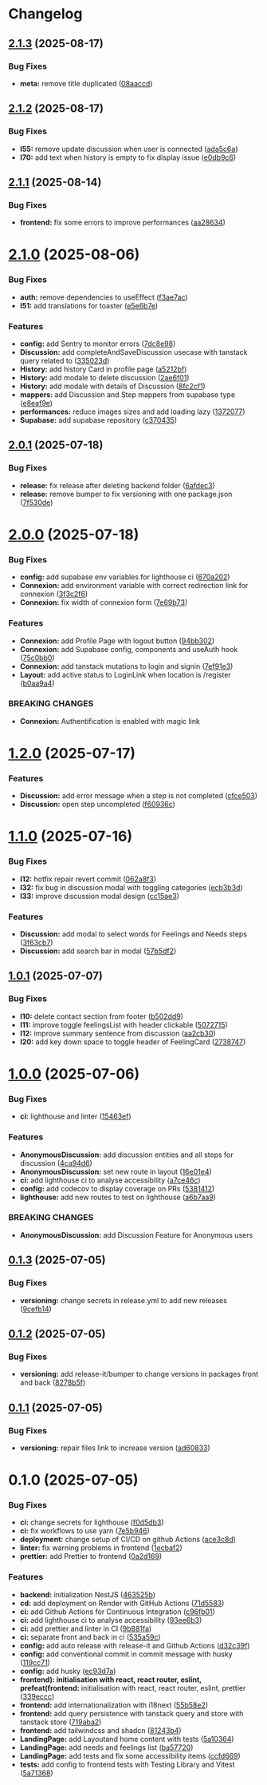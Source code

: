 # Changelog

## [2.1.3](https://github.com/Liv44/Ahimsa/compare/v2.1.2...v2.1.3) (2025-08-17)


### Bug Fixes

* **meta:** remove title duplicated ([08aaccd](https://github.com/Liv44/Ahimsa/commit/08aaccd79899adec436ea0f21a2d54953e9b5b08))

## [2.1.2](https://github.com/Liv44/Ahimsa/compare/v2.1.1...v2.1.2) (2025-08-17)


### Bug Fixes

* **I55:** remove update discussion when user is connected ([ada5c6a](https://github.com/Liv44/Ahimsa/commit/ada5c6ac7c65272f1228e7bcbe197f23b88ccebc))
* **I70:** add text when history is empty to fix display issue ([e0db9c6](https://github.com/Liv44/Ahimsa/commit/e0db9c627c95c9b48692b6451b494379f976084e))

## [2.1.1](https://github.com/Liv44/Ahimsa/compare/v2.1.0...v2.1.1) (2025-08-14)


### Bug Fixes

* **frontend:** fix some errors to improve performances ([aa28634](https://github.com/Liv44/Ahimsa/commit/aa286345a902d07466fe1e9152e67d191ca38215))

# [2.1.0](https://github.com/Liv44/Ahimsa/compare/v2.0.1...v2.1.0) (2025-08-06)


### Bug Fixes

* **auth:** remove dependencies to useEffect ([f3ae7ac](https://github.com/Liv44/Ahimsa/commit/f3ae7aca58918f9161803b6c0cfa738216815c57))
* **I51:** add translations for toaster ([e5e6b7e](https://github.com/Liv44/Ahimsa/commit/e5e6b7ebe0b756b0dc682c2b200e04c90d8fa16f))


### Features

* **config:** add Sentry to monitor errors ([7dc8e98](https://github.com/Liv44/Ahimsa/commit/7dc8e98da870c72796c25ce3fb449c747597cd1e))
* **Discussion:** add completeAndSaveDiscussion usecase with tanstack query related to ([335023d](https://github.com/Liv44/Ahimsa/commit/335023dee90e7dd890bf9b7fc6ba9ba81b3077db))
* **History:** add history Card in profile page ([a5212bf](https://github.com/Liv44/Ahimsa/commit/a5212bf923533dcf97cfab7fbebe29adb5d72b82))
* **History:** add modale to delete discussion ([2ae6f01](https://github.com/Liv44/Ahimsa/commit/2ae6f01a9d9b4668b1b9be3a4f7eb3aa33380d0a))
* **History:** add modale with details of Discussion ([8fc2cf1](https://github.com/Liv44/Ahimsa/commit/8fc2cf13c3c1ac9ecbfa9d0fd903b10472d677bc))
* **mappers:** add Discussion and Step mappers from supabase type ([e8eaf9e](https://github.com/Liv44/Ahimsa/commit/e8eaf9ef8cf30da45fd534783ab6ade3de37c905))
* **performances:** reduce images sizes and add loading lazy ([1372077](https://github.com/Liv44/Ahimsa/commit/137207732b5bc10b3012bd4a07622a1201ba23d6))
* **Supabase:** add supabase repository ([c370435](https://github.com/Liv44/Ahimsa/commit/c370435255ef9ddfb2f4d449ce824976ce0f8058))

## [2.0.1](https://github.com/Liv44/Ahimsa/compare/v2.0.0...v2.0.1) (2025-07-18)


### Bug Fixes

* **release:** fix release after deleting backend folder ([6afdec3](https://github.com/Liv44/Ahimsa/commit/6afdec325f096c06295af6053ae1370a1640f0a9))
* **release:** remove bumper to fix versioning with one package.json ([7f530de](https://github.com/Liv44/Ahimsa/commit/7f530de14653501b427cff31e605b328800ac198))

# [2.0.0](https://github.com/Liv44/Ahimsa/compare/v1.2.0...v2.0.0) (2025-07-18)


### Bug Fixes

* **config:** add supabase env variables for lighthouse ci ([670a202](https://github.com/Liv44/Ahimsa/commit/670a202d433925d88fb204cfde60b67aaa5f2ca1))
* **Connexion:** add environment variable with correct redirection link for connexion ([3f3c2f6](https://github.com/Liv44/Ahimsa/commit/3f3c2f64fb20ddec59586587a34d087f49c262b3))
* **Connexion:** fix width of connexion form ([7e69b73](https://github.com/Liv44/Ahimsa/commit/7e69b73f52eb723e071dbb5eed01dda8bb764e80))


### Features

* **Connexion:** add Profile Page with logout button ([94bb302](https://github.com/Liv44/Ahimsa/commit/94bb302d407b13a09dd09e71620dece3b3f0a13b))
* **Connexion:** add Supabase config, components and useAuth hook ([75c0bb0](https://github.com/Liv44/Ahimsa/commit/75c0bb095a1ba496b0e7c024733561a2329f70d6))
* **Connexion:** add tanstack mutations to login and signin ([7ef91e3](https://github.com/Liv44/Ahimsa/commit/7ef91e3e4a355f1b261d582f3f4e25eccaab70e6))
* **Layout:** add active status to LoginLink when location is /register ([b0aa9a4](https://github.com/Liv44/Ahimsa/commit/b0aa9a4f7b5a02f3fc4e8b7d097d72a225c27a14))


### BREAKING CHANGES

* **Connexion:** Authentification is enabled with magic link

# [1.2.0](https://github.com/Liv44/Ahimsa/compare/v1.1.0...v1.2.0) (2025-07-17)


### Features

* **Discussion:** add error message when a step is not completed ([cfce503](https://github.com/Liv44/Ahimsa/commit/cfce5039b17288b375e245bf45e451bbea6981b2))
* **Discussion:** open step uncompleted ([f60936c](https://github.com/Liv44/Ahimsa/commit/f60936c38f99415d1cc7a3a803e45d6d0bebe6ec))

# [1.1.0](https://github.com/Liv44/Ahimsa/compare/v1.0.1...v1.1.0) (2025-07-16)


### Bug Fixes

* **I12:** hotfix repair revert commit ([062a8f3](https://github.com/Liv44/Ahimsa/commit/062a8f34a1b3f0a2534feadcfed9c1e933715863))
* **I32:** fix bug in discussion modal with toggling categories ([ecb3b3d](https://github.com/Liv44/Ahimsa/commit/ecb3b3d96a86f9177804f51f56c4564d6655a007))
* **I33:** improve discussion modal design ([cc15ae3](https://github.com/Liv44/Ahimsa/commit/cc15ae37da17747c6a9974a3b355ea0c75c24472))


### Features

* **Discussion:** add modal to select words for Feelings and Needs steps ([3f63cb7](https://github.com/Liv44/Ahimsa/commit/3f63cb7126ccb1b00a8338da98d5593777ed0c20))
* **Discussion:** add search bar in modal ([57b5df2](https://github.com/Liv44/Ahimsa/commit/57b5df226d7f67c2f28315ad64400c4274f71ee1))

## [1.0.1](https://github.com/Liv44/Ahimsa/compare/v1.0.0...v1.0.1) (2025-07-07)


### Bug Fixes

* **I10:** delete contact section from footer ([b502dd9](https://github.com/Liv44/Ahimsa/commit/b502dd955e8ca216959cdd78700c62843398be85))
* **I11:** improve toggle feelingsList with header clickable ([5072715](https://github.com/Liv44/Ahimsa/commit/50727156cf7b8e46e977b4baf86be19b25446257))
* **I12:** improve summary sentence from discussion ([aa2cb30](https://github.com/Liv44/Ahimsa/commit/aa2cb30b4793abe4e36e70f309549ae60e2fd279))
* **I20:** add key down space to toggle header of FeelingCard ([2738747](https://github.com/Liv44/Ahimsa/commit/2738747f900dcc8285a9161d60df0bbcb466ddc5))

# [1.0.0](https://github.com/Liv44/Ahimsa/compare/v0.1.3...v1.0.0) (2025-07-06)


### Bug Fixes

* **ci:** lighthouse and linter ([15463ef](https://github.com/Liv44/Ahimsa/commit/15463ef16fa17dfc10188ac5dfa28b4bff367e80))


### Features

* **AnonymousDiscussion:** add discussion entities and all steps for discussion ([4ca94d6](https://github.com/Liv44/Ahimsa/commit/4ca94d63a72ea588257647e93a96cbc4c9292be3))
* **AnonymousDiscussion:** set new route in layout ([16e01e4](https://github.com/Liv44/Ahimsa/commit/16e01e4a8261b316d379d9a732a1408eef7c72fd))
* **ci:** add lighthouse ci to analyse accessibility ([a7ce46c](https://github.com/Liv44/Ahimsa/commit/a7ce46c0275166b5e5c14d57e17b507252605238))
* **config:** add codecov to display coverage on PRs ([5381412](https://github.com/Liv44/Ahimsa/commit/5381412d5b8ddd24d4e1963a3c17cf2152adb26b))
* **lighthouse:** add new routes to test on lighthouse ([a6b7aa9](https://github.com/Liv44/Ahimsa/commit/a6b7aa959c0907164074f037131e9e3c0189a351))


### BREAKING CHANGES

* **AnonymousDiscussion:** add Discussion Feature for Anonymous users

## [0.1.3](https://github.com/Liv44/Ahimsa/compare/v0.1.2...v0.1.3) (2025-07-05)


### Bug Fixes

* **versioning:** change secrets in release.yml to add new releases ([9cefb14](https://github.com/Liv44/Ahimsa/commit/9cefb140cb5d4bd7256bbfaf9784401c8d3cb883))

## [0.1.2](https://github.com/Liv44/Ahimsa/compare/v0.1.1...v0.1.2) (2025-07-05)


### Bug Fixes

* **versioning:** add release-it/bumper to change versions in packages front and back ([8278b5f](https://github.com/Liv44/Ahimsa/commit/8278b5f829545a5a9fa2f2a58ef9ba885a9a642f))

## [0.1.1](https://github.com/Liv44/Ahimsa/compare/v0.1.0...v0.1.1) (2025-07-05)


### Bug Fixes

* **versioning:** repair files link to increase version ([ad60833](https://github.com/Liv44/Ahimsa/commit/ad608335ea9623e2dee87c25c2be78c657a9ece4))

# 0.1.0 (2025-07-05)


### Bug Fixes

* **ci:** change secrets for lighthouse ([f0d5db3](https://github.com/Liv44/Ahimsa/commit/f0d5db3ee4715d76fc379d1b9f191fe8da637ecf))
* **ci:** fix workflows to use yarn ([7e5b946](https://github.com/Liv44/Ahimsa/commit/7e5b9465a193e4c73a27d2891e53f7fd0927430f))
* **deployment:** change setup of CI/CD on github Actions ([ace3c8d](https://github.com/Liv44/Ahimsa/commit/ace3c8d701c18de989b359eb53bb388c88e32d47))
* **linter:** fix warning problems in frontend ([1ecbaf2](https://github.com/Liv44/Ahimsa/commit/1ecbaf2b909cfe9d8ca77684e317f3b96ae26b11))
* **prettier:** add Prettier to frontend ([0a2d169](https://github.com/Liv44/Ahimsa/commit/0a2d169b84c11aeb0a4f186956c187f619aa88d5))


### Features

* **backend:** initialization NestJS ([463525b](https://github.com/Liv44/Ahimsa/commit/463525bd7dc3ed0dcac7d3a7fb3def21f91a63e9))
* **cd:** add deployment on Render with GitHub Actions ([71d5583](https://github.com/Liv44/Ahimsa/commit/71d558333607ff648323c9518ceaa027109be963))
* **ci:** add Github Actions for Continuous Integration ([c96fb01](https://github.com/Liv44/Ahimsa/commit/c96fb016cdbec5c3f6df91b363492d8a76d5286d))
* **ci:** add lighthouse ci to analyse accessibility ([93ee6b3](https://github.com/Liv44/Ahimsa/commit/93ee6b3fb6ce1d52ff492106227539b2523e777c))
* **ci:** add prettier and linter in CI ([9b881fa](https://github.com/Liv44/Ahimsa/commit/9b881fa64d997bc48f3eba2d2b11ba66308818b3))
* **ci:** separate front and back in ci ([535a59c](https://github.com/Liv44/Ahimsa/commit/535a59c995ab13b2ed52c1c60908dc2bfcc7fe3b))
* **config:** add auto release with release-it and Github Actions ([d32c39f](https://github.com/Liv44/Ahimsa/commit/d32c39f8dc284ed6d699efa32d0e756471e72d7b))
* **config:** add conventional commit in commit message with husky ([119cc71](https://github.com/Liv44/Ahimsa/commit/119cc71d3c1fb8f9c949b9944cbd12dc74345a9c))
* **config:** add husky ([ec93d7a](https://github.com/Liv44/Ahimsa/commit/ec93d7aac8666261bd1bb5e66d5d3d8ef94f0d95))
* **frontend): initialisation with react, react router, eslint, prefeat(frontend:** initialisation with react, react router, eslint, prettier ([339eccc](https://github.com/Liv44/Ahimsa/commit/339eccc654ab5d39b883f869b3d27f59ba2078a1))
* **frontend:** add internationalization with i18next ([55b58e2](https://github.com/Liv44/Ahimsa/commit/55b58e2bea8d89b825c718a4f24e95c3d47f85f1))
* **frontend:** add query persistence with tanstack query and store with tanstack store ([719aba2](https://github.com/Liv44/Ahimsa/commit/719aba2680ffe786d50e2003e8cc33466f17a2d3))
* **frontend:** add tailwindcss and shadcn ([81243b4](https://github.com/Liv44/Ahimsa/commit/81243b47718f2cd0b8450b0786c1ff75fca18cda))
* **LandingPage:** add Layoutand home content with tests ([5a10364](https://github.com/Liv44/Ahimsa/commit/5a1036419e7235b2ebc587110fc8ed2101dabe7d))
* **LandingPage:** add needs and feelings list ([ba57720](https://github.com/Liv44/Ahimsa/commit/ba57720ec5c8d2f20cab88e51040599d2c1610f7))
* **LandingPage:** add tests and fix some accessibility items ([ccfd669](https://github.com/Liv44/Ahimsa/commit/ccfd669cb50508adaef4fefd15f0131371219352))
* **tests:** add config to frontend tests with Testing Library and Vitest ([5a71368](https://github.com/Liv44/Ahimsa/commit/5a713680a242856f2330d082db7ba943a63c7fbf))
